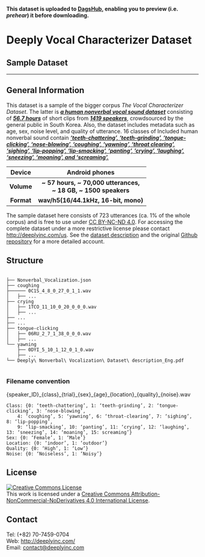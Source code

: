 **This dataset is uploaded to [DagsHub](https://dagshub.com/L-theorist/Deeply_Nonverbal_Vocalization_Dataset), enabling you to preview (i.e. *prehear*) it before downloading.**

# Deeply Vocal Characterizer Dataset
## Sample Dataset
---
## General Information
This dataset is a sample of the bigger corpus *The Vocal Characterizer Dataset*. The latter is <u>*__a human nonverbal vocal sound dataset__*</u> consisting of <u>*__56.7 hours__*</u> of short clips from <u>*__1419 speakers__*</u>, crowdsourced by the general public in South Korea. Also, the dataset includes metadata such as age, sex, noise level, and quality of utterance. 16 classes of Included human nonverbal sound contain <u>*__‘teeth-chattering’, ‘teeth-grinding’, ‘tongue-clicking’, ‘nose-blowing’, ‘coughing’, ‘yawning’, ‘throat clearing’, ‘sighing’, ‘lip-popping’, ‘lip-smacking’, ‘panting’, ’crying’, ‘laughing’, ‘sneezing’, ‘moaning’, and ‘screaming’.__*</u>

  **Device** | **Android phones** |
  :-:|:-:|
  **Volume** | **\~ 57 hours, ~ 70,000 utterances,<br /> ~ 18 GB, ~ 1500 speakers** |
  **Format** | **wav/h5(16/44.1kHz, 16-bit, mono)** |

The sample dataset here consists of 723 utterances (ca. 1% of the whole corpus) and is free to use under [CC BY-NC-ND 4.0](http://creativecommons.org/licenses/by-nc-nd/4.0/). For accessing the complete dataset under a more restrictive license please contact http://deeplyinc.com/us. See the [dataset description](https://dagshub.com/L-theorist/Deeply_Nonverbal_Vocalization_Dataset/src/master/Deeply%20Nonverbal%20Vocalization%20Dataset%20description_Eng.pdf) and the original [Github repository](https://github.com/deeplyinc/Nonverbal-Vocalization-Dataset) for a more detailed account.

## Structure
```

├── Nonverbal_Vocalization.json
├── coughing
├────── 0C1S_4_8_0_27_0_1_1.wav
│   ├── ...
├── crying
│   ├── 1TCO_11_10_0_20_0_0_0.wav
│   ├── ...
├── ...
├── ...
├── tongue-clicking
│   ├── 06RU_2_7_1_38_0_0_0.wav
│   ├── ...
└── yawning
    ├── 0DYI_5_10_1_12_0_1_0.wav
    ├── ...
└── Deeply\ Nonverbal\ Vocalization\ Dataset\ description_Eng.pdf
    
```

### Filename convention
{speaker_ID}\_{class}\_{trial}\_{sex}\_{age}\_{location}\_{quality}\_{noise}.wav
```
Class: {0: ‘teeth-chattering’, 1: ‘teeth-grinding’, 2: ‘tongue-clicking’, 3: ‘nose-blowing’, 
    4: ‘coughing’, 5: ‘yawning’, 6: ‘throat-clearing’, 7: ‘sighing’, 8: ‘lip-popping’, 
    9: ‘lip-smacking’, 10: ‘panting’, 11: ‘crying’, 12: ‘laughing’, 13: ‘sneezing’, 14: ‘moaning’, 15: screaming’}
Sex: {0: ‘Female’, 1: ‘Male’}
Location: {0: ‘indoor’, 1: ‘outdoor’}
Quality: {0: ‘High’, 1: ‘Low’}
Noise: {0: ‘Noiseless’, 1: ‘Noisy’}
```

## License
  <a rel="license" href="http://creativecommons.org/licenses/by-nc-nd/4.0/"><img alt="Creative Commons License" style="border-width:0" src="https://i.creativecommons.org/l/by-nc-nd/4.0/88x31.png" /></a><br />This work is licensed under a <a rel="license" href="http://creativecommons.org/licenses/by-nc-nd/4.0/">Creative Commons Attribution-NonCommercial-NoDerivatives 4.0 International License</a>.

## Contact
Tel:   (+82) 70-7459-0704  
Web:   http://deeplyinc.com/  
Email: contact@deeplyinc.com

